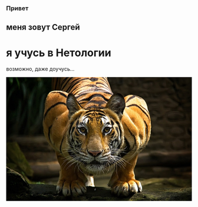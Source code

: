 ### Привет
## меня зовут Сергей
# я учусь в Нетологии
возможно, даже доучусь...



![Tigr](https://github.com/wsch1/site/raw/main/img/2-1.jpg)



